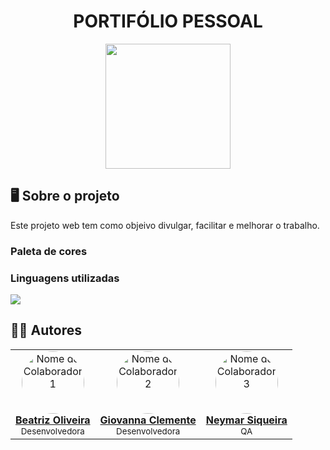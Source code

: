<h1 align="center">PORTIFÓLIO PESSOAL</h1>
<div align="center">
<img src="https://github.com/user-attachments/assets/bc456b03-d0c3-48d4-b52b-e037f0a6da9a" width="200px">
</div>
<h2>🖥️ Sobre o projeto</h2>
<p>Este projeto web tem como objeivo divulgar, facilitar e melhorar o trabalho.</p>
<h3>Paleta de cores</h3>
<h3>Linguagens utilizadas</h3>
  <a href="https://skillicons.dev">
    <img src="https://skillicons.dev/icons?i=html,css,javascript" />
  </a>
<h2>🧑‍💻 Autores</h2>
<table>
  <tr>
    <td align="center">
      <img src="https://github.com/beaxx.png" width="100px;" style="border-radius:50%;" alt="Nome do Colaborador 1"/>
      <br /><a href="https://github.com/beaxx"><b>Beatriz Oliveira</b></a>
      <br /><small>Desenvolvedora</small>
    </td>
    <td align="center">
      <img src="https://github.com/Gigiovh.png" width="100px;" style="border-radius:50%;" alt="Nome do Colaborador 2"/>
      <br /><a href="https://github.com/Gigiovh"><b>Giovanna Clemente</b></a>
      <br /><small>Desenvolvedora</small>
    </td>
    <td align="center">
      <img src="https://github.com/neymarsd.png" width="100px;" style="border-radius:50%;" alt="Nome do Colaborador 3"/>
      <br /><a href="https://github.com/neymarsd"><b>Neymar Siqueira</b></a>
      <br /><small>QA</small>
    </td>
  </tr>
</table>
